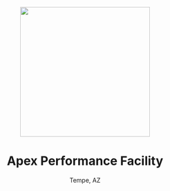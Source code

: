 <p align="center">
  <a href="https://apexapf.com/" rel="noopener" target="_blank"><img width="300" src="https://svgshare.com/i/UwL.svg" alt=""></a>
</p>

<h1 align="center">Apex Performance Facility</h1>

<p align="center">Tempe, AZ</p>
